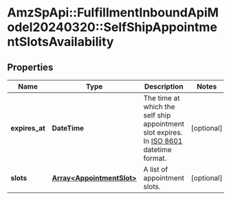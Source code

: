# AmzSpApi::FulfillmentInboundApiModel20240320::SelfShipAppointmentSlotsAvailability

## Properties
Name | Type | Description | Notes
------------ | ------------- | ------------- | -------------
**expires_at** | **DateTime** | The time at which the self ship appointment slot expires. In [ISO 8601](https://developer-docs.amazon.com/sp-api/docs/iso-8601) datetime format. | [optional] 
**slots** | [**Array&lt;AppointmentSlot&gt;**](AppointmentSlot.md) | A list of appointment slots. | [optional] 

